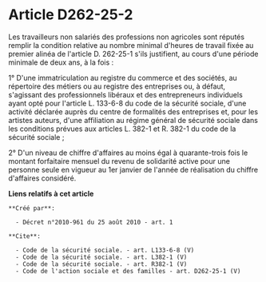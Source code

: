 # Article D262-25-2

Les travailleurs non salariés des professions non agricoles sont réputés remplir la condition relative au nombre minimal
d'heures de travail fixée au premier alinéa de l'article D. 262-25-1 s'ils justifient, au cours d'une période minimale de
deux ans, à la fois : 

1° D'une immatriculation au registre du commerce et des sociétés, au répertoire des métiers ou au registre des entreprises
ou, à défaut, s'agissant des professionnels libéraux et des entrepreneurs individuels ayant opté pour l'article L. 133-6-8 du
code de la sécurité sociale, d'une activité déclarée auprès du centre de formalités des entreprises et, pour les artistes
auteurs, d'une affiliation au régime général de sécurité sociale dans les conditions prévues aux articles L. 382-1 et R.
382-1 du code de la sécurité sociale ; 

2° D'un niveau de chiffre d'affaires au moins égal à quarante-trois fois le montant forfaitaire mensuel du revenu de
solidarité active pour une personne seule en vigueur au 1er janvier de l'année de réalisation du chiffre d'affaires
considéré.

**Liens relatifs à cet article**

	**Créé par**:

	  - Décret n°2010-961 du 25 août 2010 - art. 1

	**Cite**:

	  - Code de la sécurité sociale. - art. L133-6-8 (V)
	  - Code de la sécurité sociale. - art. L382-1 (V)
	  - Code de la sécurité sociale. - art. R382-1 (V)
	  - Code de l'action sociale et des familles - art. D262-25-1 (V)
